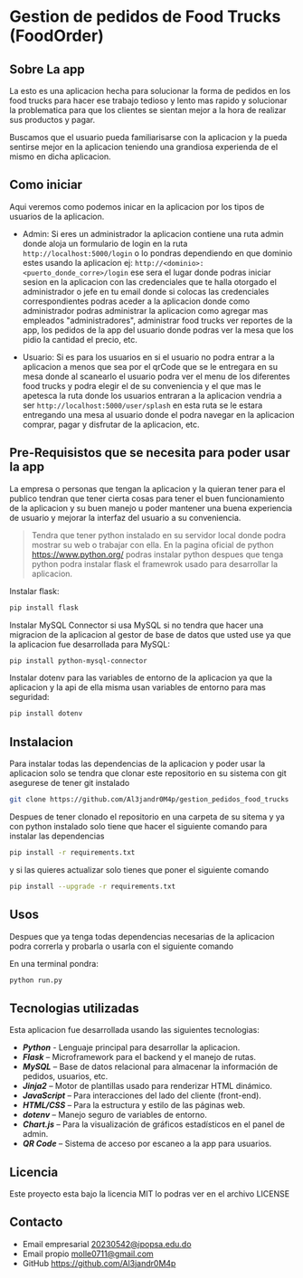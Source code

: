 # Gestion de pedidos de Food Trucks (FoodOrder)


## Sobre La app <a name = "about"></a>

La esto es una aplicacion hecha para solucionar la forma de pedidos  en los food trucks
para hacer ese trabajo tedioso y lento mas rapido y solucionar la problematica para que
los clientes se sientan mejor a la hora de realizar sus productos y pagar.

Buscamos que el usuario pueda familiarisarse con la aplicacion y la pueda sentirse mejor
en la aplicacion teniendo una grandiosa experienda de el mismo en dicha aplicacion.

## Como iniciar <a name = "getting_started"></a>

Aqui veremos como podemos inicar en la aplicacion por los tipos de usuarios de la aplicacion.

- Admin: Si eres un administrador la aplicacion contiene una ruta admin donde aloja un
formulario de login en la ruta `http://localhost:5000/login`
o lo pondras dependiendo en que dominio estes usando la aplicacion ej: `http://<dominio>:<puerto_donde_corre>/login`
ese sera el lugar donde podras iniciar sesion en la aplicacion con las credenciales que te halla otorgado
el administrador o jefe en tu email donde si colocas las credenciales correspondientes podras aceder a la aplicacion
donde como administrador podras administrar la aplicacion como agregar mas empleados "administradores", administrar food trucks
ver reportes de la app, los pedidos de la app del usuario donde podras ver la mesa que los pidio la cantidad el precio, etc.

- Usuario: Si es para los usuarios en si el usuario no podra entrar a la aplicacion a menos que sea por el qrCode que se le
entregara en su mesa donde al scanearlo el usuario podra ver el menu de los diferentes food trucks y podra elegir el de su
conveniencia y el que mas le apetesca la ruta donde los usuarios entraran a la aplicacion vendria a ser `http://localhost:5000/user/splash`
en esta ruta se le estara entregando una mesa al usuario donde el podra navegar en la aplicacion comprar, pagar y 
disfrutar de la aplicacion, etc.

## Pre-Requisistos que se necesita para poder usar la app

La empresa o personas que tengan la aplicacion y la quieran tener para el publico tendran que tener cierta cosas para tener el buen
funcionamiento de la aplicacion y su buen manejo u poder mantener una buena experiencia de usuario y mejorar la interfaz del usuario
a su conveniencia.

> Tendra que tener python instalado en su servidor local donde podra mostrar su web o trabajar con ella. En la pagina oficial de python https://www.python.org/ podras instalar python despues que tenga python podra instalar flask el framewrok usado para desarrollar la aplicacion.

Instalar flask:

```bash
pip install flask
```

Instalar MySQL Connector si usa MySQL si no tendra que hacer una migracion de la aplicacion al gestor de base de datos que usted use ya que la aplicacion fue desarrollada para MySQL:

```bash
pip install python-mysql-connector
```

Instalar dotenv para las variables de entorno de la aplicacion ya que la aplicacion y la api de ella misma usan variables de entorno para mas seguridad:

```bash
pip install dotenv
```

## Instalacion <a name = "instalation"></a>

Para instalar todas las dependencias de la aplicacion y poder usar la aplicacion solo se tendra que clonar este repositorio en su sistema con git asegurese de tener git instalado

```bash
git clone https://github.com/Al3jandr0M4p/gestion_pedidos_food_trucks
```

Despues de tener clonado el repositorio en una carpeta de su sitema y ya con python instalado solo tiene que hacer el siguiente comando para instalar las dependencias

```bash
pip install -r requirements.txt
```

y si las quieres actualizar solo tienes que poner el siguiente comando

```bash
pip install --upgrade -r requirements.txt
```

## Usos <a name = "usage"></a>

Despues que ya tenga todas dependencias necesarias de la aplicacion podra correrla y probarla o usarla con el siguiente comando

En una terminal pondra:

```bash
python run.py
```

## Tecnologias utilizadas <a name = "Tecnologies"></a>

Esta aplicacion fue desarrollada usando las siguientes tecnologias:

- ***Python*** - Lenguaje principal para desarrollar la aplicacion.
- ***Flask*** – Microframework para el backend y el manejo de rutas.
- ***MySQL*** – Base de datos relacional para almacenar la información de pedidos, usuarios, etc.
- ***Jinja2*** – Motor de plantillas usado para renderizar HTML dinámico.
- ***JavaScript*** – Para interacciones del lado del cliente (front-end).
- ***HTML/CSS*** – Para la estructura y estilo de las páginas web.
- ***dotenv*** – Manejo seguro de variables de entorno.
- ***Chart.js*** – Para la visualización de gráficos estadísticos en el panel de admin.
- ***QR Code*** – Sistema de acceso por escaneo a la app para usuarios.

## Licencia <a name = "license"></a>
Este proyecto esta bajo la licencia MIT lo podras ver en el archivo LICENSE

## Contacto <a name = "Contact"></a>
- Email empresarial 20230542@ipopsa.edu.do
- Email propio molle0711@gmail.com
- GitHub https://github.com/Al3jandr0M4p